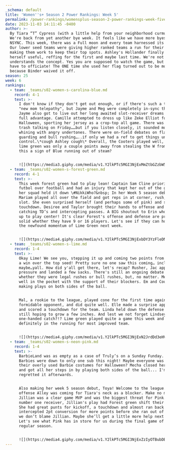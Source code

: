 ```yaml
---
_schema: default
title: 'Women''s+ Season 2 Power Rankings: Week 5'
permalink: /power-rankings/womensplus-season-2-power-rankings-week-five/
date: 2023-11-03 14:11:45 -0400
author: >-
  By Tiara “T” Cypress (with a little help from your neighborhood curmudgeon) -
  We're back from yet another bye week. It feels like we have more byes than 
  NSYNC. This week, there was a Full moon and every team harnessed its energy.
  Our lower seed teams were giving higher ranked teams a run for their money and
  making them work to keep their top spots. Ashley's Hollander finally made
  herself useful, reffing for the first and maybe last time. We're not sure she
  understands the concept. Yes you are supposed to watch the game, but you also
  have to officiate! The ONE time she used her flag turned out to be moot
  because Binder waived it off. 
season: 25
week: 6
rankings:
  - team: _teams/s02-women-s-carolina-blue.md
    record: 4-1
    text: >-
      I don't know if they don't get out enough, or if there's such a thing as
      "new mom telepathy", but Jayme and Meg were completely in-sync this game.
      Jayme also got to live out her long awaited slot-receiver dreams and took
      full advantage. Camille attempted to dress up like Zeke Elliot for
      Halloween, sporting her jersey as a crop-top all game. There was a lot of
      trash talking on Friday……but if you listen closely, it sounded more like
      whining with angry undertones. There were on-field debates on flag
      guarding and bull rushing…..if only we had a ref to get things under
      control.\*cough Ashley cough\* Overall, the Cooters played well, however,
      lime green was only a couple points away from stealing the W from them. Is
      this a sign of Blue running out of steam?


      ![](https://media3.giphy.com/media/v1.Y2lkPTc5MGI3NjExMmZtbGZzbW5oa3dpa3E1NmVuYnYzeWEyNG5mNnFvd3d4NG5kMjV1aCZlcD12MV9pbnRlcm5hbF9naWZfYnlfaWQmY3Q9Zw/dSeUba1BTKmRCIcaXO/giphy.gif)
  - team: _teams/s02-women-s-forest-green.md
    record: 4-1
    text: >-
      This week forest green had to play lean! Captain Sam Cline prioritized
      futbol over football and had an injury that kept her out of the game. But
      her squad held it down \#NikkiWho?&nbsp; In her Week 5 season debut,
      Mariam played all over the field and got reps in at corner, rush, and
      slot. She even surprised herself (and perhaps some of pink) and scored a
      touchdown. Desiree and Taylor brought their hands to offense and defense
      catching TD’s and intercepting passes. A BIG shoutout to Erin who stepped
      up to play center! It's clear Forest's offense and defense are pretty
      solid whether they have 9 or 16 players. Let's see if they can hold off
      the newfound momentum of Lime Green next week.


      ![](https://media4.giphy.com/media/v1.Y2lkPTc5MGI3NjExbDY3YzFleDNuc3ptNzE3ZjR5ZXdlNnUzM3MwemIxbGQ3ZjQyOGk2aCZlcD12MV9pbnRlcm5hbF9naWZfYnlfaWQmY3Q9Zw/3oz8xLAu4F6hypfPpe/giphy.gif)
  - team: _teams/s02-women-s-lime.md
    record: 1-4
    text: >-
      Okay Lime! We see you, stepping it up and coming two points from clenching
      a win over the top seed! Pretty sure no one saw this coming… including
      maybe…yall. How did y'all get there, let's recap? Rusher, Jac applied
      pressure and landed a few sacks. There's still an ongoing debate on
      whether they were legal rushes or bull rushes, but, no matter. Mer moved
      well in the pocket with the support of their blockers. Em and Court were
      making plays on both sides of the ball.


      Mal, a rookie to the league, played cone for the first time against a
      formidable opponent, and did quite well. Elle made a surprise appearance
      and scored a touchdown for the team. Linda held down the defense but she’s
      still hoping to grow a few inches. And lest we not forget Lindsey's
      one-handed catch?!? Lime green played quite a game this week and is
      definitely in the running for most improved team.


      ![](https://media4.giphy.com/media/v1.Y2lkPTc5MGI3NjExN2JrdDd3eHV4b3ByaThiZDltOWd3djN1eWFkdmV0aWdoMWdzMzZwciZlcD12MV9pbnRlcm5hbF9naWZfYnlfaWQmY3Q9Zw/xnsFqNS2g4NIzKbM58/giphy.gif)
  - team: _teams/s02-women-s-neon-pink.md
    record: 1-4
    text: >-
      BarbieLand was as empty as a case of Truly’s on a Sunday Funday. The
      Barbies were down to only one sub this night! Maybe everyone was preparing
      their overly used Barbie costumes for Halloween? Mecha closed her rings
      and got all her steps in by playing both sides of the ball... I'm sure she
      regretted it afterwards.


      Also making her week 5 season debut, Toya! Welcome to the league. On
      offense Alley was coming for Tiara's neck as a blocker. Make no mistake
      Jillian was a clear game MVP and was the biggest threat for Pink. As the
      number one receiver, Jillian's play had Forest green shift their defense.
      She had great punts for kickoff, a touchdown and almost ran back an
      intercepted 2pt conversion for more points before she ran out of gas. And
      we don’t blame Jillian. Maybe she’ll get a little more help next week.
      Let's see what Pink has in store for us during the final game of the
      regular season.


      ![](https://media4.giphy.com/media/v1.Y2lkPTc5MGI3NjExZzIyOTBubDBrcGZyOWR1ZHY5bzI0NHI2cHAyaDBrM3I0bTN4YzJ1aCZlcD12MV9pbnRlcm5hbF9naWZfYnlfaWQmY3Q9Zw/8mWJvmqZgZmb6/giphy.gif)
---
```


